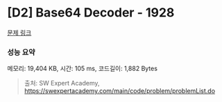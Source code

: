 # [D2] Base64 Decoder - 1928 

[문제 링크](https://swexpertacademy.com/main/code/problem/problemDetail.do?contestProbId=AV5PR4DKAG0DFAUq) 

### 성능 요약

메모리: 19,404 KB, 시간: 105 ms, 코드길이: 1,882 Bytes



> 출처: SW Expert Academy, https://swexpertacademy.com/main/code/problem/problemList.do
